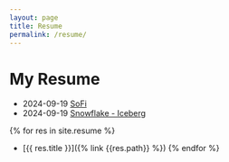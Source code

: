 ```yaml
---
layout: page
title: Resume
permalink: /resume/
---
```


# My Resume

- 2024-09-19 [SoFi](/resume/sofi.md)
- 2024-09-19 [Snowflake - Iceberg](/resume/snowflake.md)

{% for res in site.resume %}
- [{{ res.title }}]({% link {{res.path}} %})
{% endfor %}

